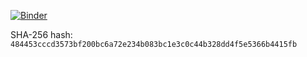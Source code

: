 
[![Binder](http://mybinder.org/badge.svg)](
http://beta.mybinder.org/v2/gh/suchow/f3ef9e88-4a07-4ac0-bc5a-adec5bd7e2ef/master)

SHA-256 hash: `484453cccd3573bf200bc6a72e234b083bc1e3c0c44b328dd4f5e5366b4415fb`
